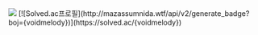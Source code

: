  <img src="https://img.shields.io/badge/Spring-6DB33F?style=flat&logo=Spring&logoColor=white"/>
[![Solved.ac프로필](http://mazassumnida.wtf/api/v2/generate_badge?boj={voidmelody})](https://solved.ac/{voidmelody})
